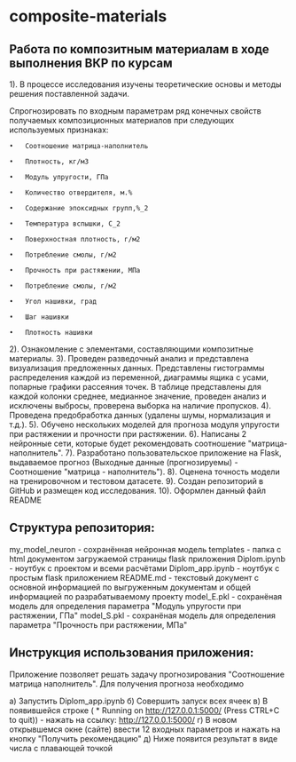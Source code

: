 # composite-materials
## Работа по композитным материалам в ходе выполнения ВКР по курсам

1).	В процессе исследования изучены теоретические основы и методы решения поставленной задачи.

Спрогнозировать по входным параметрам ряд конечных свойств получаемых композиционных материалов при следующих используемых признаках: 

    •	Соотношение матрица-наполнитель
    
    •	Плотность, кг/м3
    
    •	Модуль упругости, ГПа
    
    •	Количество отвердителя, м.%
    
    •	Содержание эпоксидных групп,%_2
    
    •	Температура вспышки, С_2
    
    •	Поверхностная плотность, г/м2
    
    •	Потребление смолы, г/м2
    
    •	Прочность при растяжении, МПа
    
    •	Потребление смолы, г/м2
    
    •	Угол нашивки, град
    
    •	Шаг нашивки
    
    •	Плотность нашивки
    
2).	Ознакомление с элементами, составляющими композитные материалы. 
3).	Проведен разведочный анализ и представлена визуализация предложенных данных. Представлены гистограммы распределения каждой из переменной, диаграммы ящика с усами, попарные графики рассеяния точек. В таблице представлены для каждой колонки среднее, медианное значение, проведен анализ и исключены выбросы, проверена выборка на наличие пропусков.
4).	Проведена предобработка данных (удалены шумы, нормализация и т.д.).
5).	Обучено нескольких моделей для прогноза модуля упругости при растяжении и прочности при растяжении.
6).	Написаны 2 нейронные сети, которые будет рекомендовать соотношение "матрица-наполнитель".
7).	Разработано пользовательское приложение на Flask, выдаваемое прогноз (Выходные данные (прогнозируемы) - Соотношение "матрица - наполнитель").
8).	Оценена точность модели на тренировочном и тестовом датасете.
9).	Создан репозиторий в GitHub и размещен код исследования.
10). Оформлен данный файл README

## Структура репозитория:

my_model_neuron - сохранённая нейронная модель
templates - папка с html документом загружаемой страницы flask приложения
Diplom.ipynb - ноутбук с проектом и всеми расчётами
Diplom_app.ipynb - ноутбук с простым flask приложением
README.md - текстовый документ с основной информацией по выгруженным документам и общей информацией по разрабатываемому проекту
model_E.pkl - сохранёная модель для определения параметра "Модуль упругости при растяжении, ГПа"
model_S.pkl - сохранёная модель для определения параметра "Прочность при растяжении, МПа"

## Инструкция использования приложения:

Приложение позволяет решать задачу прогнозирования "Соотношение матрица наполнитель". 
Для получения прогноза необходимо 

а) Запустить Diplom_app.ipynb
б) Совершить запуск всех ячеек
в) В появившейся строке ( * Running on http://127.0.0.1:5000/ (Press CTRL+C to quit)) - нажать на ссылку: http://127.0.0.1:5000/
г) В новом открывшемся окне (сайте) ввести 12 входных параметров и нажать на кнопку "Получить рекомендацию"
д) Ниже появится результат в виде числа с плавающей точкой
